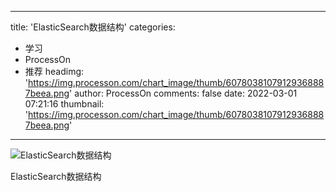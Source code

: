 
---
title: 'ElasticSearch数据结构'
categories: 
 - 学习
 - ProcessOn
 - 推荐
headimg: 'https://img.processon.com/chart_image/thumb/60780381079129368887beea.png'
author: ProcessOn
comments: false
date: 2022-03-01 07:21:16
thumbnail: 'https://img.processon.com/chart_image/thumb/60780381079129368887beea.png'
---

<div>   
<img class="thumb" alt="ElasticSearch数据结构" src="https://img.processon.com/chart_image/thumb/60780381079129368887beea.png" referrerpolicy="no-referrer">
<p>ElasticSearch数据结构</p>  
</div>
            